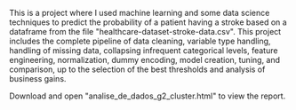 This is a project where I used machine learning and some data science techniques to predict the probability of a patient having a stroke based on a dataframe from the file "healthcare-dataset-stroke-data.csv". This project includes the complete pipeline of data cleaning, variable type handling, handling of missing data, collapsing infrequent categorical levels, feature engineering, normalization, dummy encoding, model creation, tuning, and comparison, up to the selection of the best thresholds and analysis of business gains.

Download and open "analise_de_dados_g2_cluster.html" to view the report.
